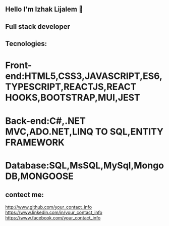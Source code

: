 ## Hello I'm Izhak Lijalem 👋
## Full stack developer
## Tecnologies:
# Front-end:HTML5,CSS3,JAVASCRIPT,ES6,TYPESCRIPT,REACTJS,REACT HOOKS,BOOTSTRAP,MUI,JEST
# Back-end:C#,.NET MVC,ADO.NET,LINQ TO SQL,ENTITY FRAMEWORK
# Database:SQL,MsSQL,MySql,MongoDB,MONGOOSE
## contect me:
 http://www.github.com/your_contact_info
 https://www.linkedin.com/in/your_contact_info
 https://www.facebook.com/your_contact_info
<!--
**Izhakhtml/izhakhtml** is a ✨ _special_ ✨ repository because its `README.md` (this file) appears on your GitHub profile.
Here are some ideas to get you started:

- 🔭 I’m currently working on ...
- 🌱 I’m currently learning ...
- 👯 I’m looking to collaborate on ...
- 🤔 I’m looking for help with ...
- 💬 Ask me about ...
- 📫 How to reach me: ...
- 😄 Pronouns: ...
- ⚡ Fun fact: ...
-->
